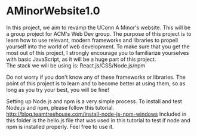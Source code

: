 # AMinorWebsite1.0
In this project, we aim to revamp the UConn A Minor's website.  This will be a group project for ACM's Web Dev group.
The purpose of this project is to learn how to use relevant, modern frameworks and libraries to propell yourself into the world of web development.
To make sure that you get the most out of this project, I strongly encourage you to familiarize yourselves with basic JavaScript, as it will be a huge part of this project.  
The stack we will be using is: React.js/CSS/Node.js/npm

Do not worry if you don't know any of these frameworks or libraries.  The point of this project is to learn and to become better at using them, so as long as you try your best, you will be fine!

Setting up Node.js and npm is a very simple process.  To install and test Node.js and npm, please follow this tutorial.
http://blog.teamtreehouse.com/install-node-js-npm-windows
Included in this folder is the hello.js file that was used in this tutorial to test if node and npm is installed properly.  Feel free to use it.

